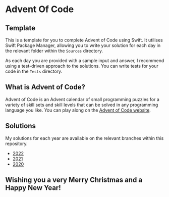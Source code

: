 # Advent Of Code

## Template

This is a template for you to complete Advent of Code using Swift.
It utilises Swift Package Manager, allowing you to write your solution for each day in the relevant folder within the `Sources` directory.

As each day you are provided with a sample input and answer, I recommend using a test-driven approach to the solutions.
You can write tests for your code in the `Tests` directory.


## What is Advent of Code?

Advent of Code is an Advent calendar of small programming puzzles for a variety of skill sets and skill levels that can be solved in any programming language you like.
You can play along on the [Advent of Code website](https://adventofcode.com).

## Solutions

My solutions for each year are available on the relevant branches within this repository.

* [2022](https://github.com/Oliver-Binns/Advent-of-Code/tree/2022)
* [2021](https://github.com/Oliver-Binns/Advent-of-Code/tree/2021)
* [2020](https://github.com/Oliver-Binns/Advent-of-Code/tree/2020)

## Wishing you a very Merry Christmas and a Happy New Year!
